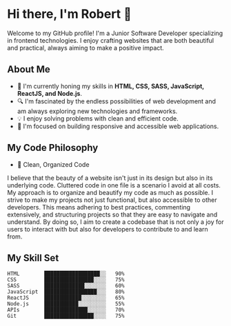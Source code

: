 # Hi there, I'm Robert 👋

Welcome to my GitHub profile! I'm a Junior Software Developer specializing in frontend technologies. I enjoy crafting websites that are both beautiful and practical, always aiming to make a positive impact.

## About Me
- 🌱 I'm currently honing my skills in **HTML, CSS, SASS, JavaScript, ReactJS, and Node.js**.
- 🔍 I'm fascinated by the endless possibilities of web development and am always exploring new technologies and frameworks.
- 💡 I enjoy solving problems with clean and efficient code.
- 🎯 I'm focused on building responsive and accessible web applications.

## My Code Philosophy
- 🧹 Clean, Organized Code

I believe that the beauty of a website isn't just in its design but also in its underlying code. Cluttered code in one file is a scenario I avoid at all costs. My approach is to organize and beautify my code as much as possible. I strive to make my projects not just functional, but also accessible to other developers. This means adhering to best practices, commenting extensively, and structuring projects so that they are easy to navigate and understand. By doing so, I aim to create a codebase that is not only a joy for users to interact with but also for developers to contribute to and learn from.

## My Skill Set
```text
HTML        ██████████████████░░   90%
CSS         ████████████████░░░░   75%
SASS        █████████████░░░░░░░   60%
JavaScript  █████████████████░░░   80%
ReactJS     ████████████░░░░░░░░   65%
Node.js     ███████████░░░░░░░░░   55%
APIs        ██████████████░░░░░░   70%
Git         ████████████████░░░░   75%
